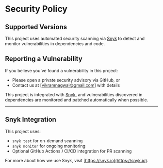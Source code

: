 # Security Policy

## Supported Versions

This project uses automated security scanning via [Snyk](https://snyk.io) to detect and monitor vulnerabilities in dependencies and code.

## Reporting a Vulnerability

If you believe you’ve found a vulnerability in this project:

- Please open a private security advisory via GitHub, or
- Contact us at [vikramnagwal@gmail.com] with details

This project is integrated with [Snyk](https://snyk.io), and vulnerabilities discovered in dependencies are monitored and patched automatically when possible.

---

## Snyk Integration

This project uses:
- `snyk test` for on-demand scanning
- `snyk monitor` for ongoing monitoring
- Optional GitHub Actions / CI/CD integration for PR scanning

For more about how we use Snyk, visit [https://snyk.io](https://snyk.io).

